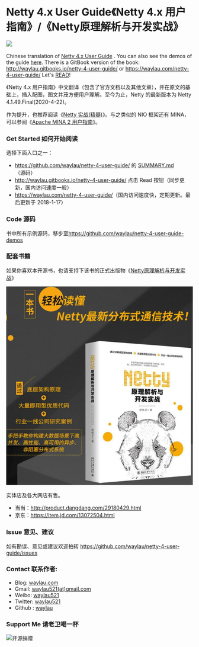 # Netty 4.x User Guide《Netty 4.x 用户指南》/《Netty原理解析与开发实战》

![](images/netty_logo.jpg)

Chinese translation of [Netty 4.x User Guide](http://netty.io/wiki/user-guide-for-4.x.html) . You can also see the demos of the guide [here](https://github.com/waylau/netty-4-user-guide-demos). There is a GitBook version of the book: <http://waylau.gitbooks.io/netty-4-user-guide/> or <https://waylau.com/netty-4-user-guide/>
Let's [READ](SUMMARY.md)!

《Netty 4.x 用户指南》中文翻译（包含了官方文档以及其他文章），并在原文的基础上，插入配图，图文并茂方便用户理解。至今为止，Netty 的最新版本为 Netty 4.1.49.Final(2020-4-22)。

作为提升，也推荐阅读《[Netty 实战(精髓)](https://github.com/waylau/essential-netty-in-action)》。与之类似的 NIO 框架还有 MINA，可以参阅《[Apache MINA 2 用户指南](https://github.com/waylau/apache-mina-2.x-user-guide)》。

### Get Started 如何开始阅读

选择下面入口之一：

* <https://github.com/waylau/netty-4-user-guide/> 的 [SUMMARY.md](SUMMARY.md)（源码）
* <http://waylau.gitbooks.io/netty-4-user-guide/> 点击 Read 按钮（同步更新，国内访问速度一般）
* <https://waylau.com/netty-4-user-guide/>（国内访问速度快，定期更新。最后更新于 2018-1-17）

### Code 源码

书中所有示例源码，移步至<https://github.com/waylau/netty-4-user-guide-demos>


### 配套书籍


如果你喜欢本开源书，也请支持下该书的正式出版物《[Netty原理解析与开发实战](https://book.douban.com/subject/35317298/)》

![](images/netty.jpg)

实体店及各大网店有售。

* 当当：<http://product.dangdang.com/29180429.html>
* 京东：<https://item.jd.com/13072504.html>



### Issue 意见、建议

如有勘误、意见或建议欢迎拍砖 <https://github.com/waylau/netty-4-user-guide/issues>

### Contact 联系作者:

* Blog: [waylau.com](https://waylau.com)
* Gmail: [waylau521(at)gmail.com](mailto:waylau521@gmail.com)
* Weibo: [waylau521](http://weibo.com/waylau521)
* Twitter: [waylau521](https://twitter.com/waylau521)
* Github : [waylau](https://github.com/waylau)

### Support Me 请老卫喝一杯

![开源捐赠](https://waylau.com/images/showmethemoney-sm.jpg)


